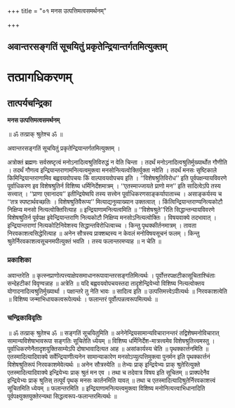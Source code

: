 +++
title = "०१ मनस उत्पत्तिमत्वसमर्थनम्"

+++


## अवान्तरसङ्गतिं सूचयितुं प्रकृतेन्द्रियान्तर्गतमित्युक्तम्

# **तत्प्रागधिकरणम्**

## **तात्पर्यचन्द्रिका**

**मनस उत्पत्तिमत्वसमर्थनम्**

॥ ॐ तत्प्राक् श्रुतेश्च ॐ ॥

अवान्तरसङ्गतिं सूचयितुं प्रकृतेन्द्रियान्तर्गतमित्युक्तम् ।

अत्रोक्तं ब्रह्मणः सर्वस्रष्टृत्वं मनोऽनादित्वश्रुतिविरुद्धं न वेति चिन्ता । तदर्थं मनोऽनादित्वश्रुतिर्मुख्यार्थोत गौणीति । तदर्थं गौणत्व इन्द्रियान्तराणामनित्यत्वमुक्त्वा मनसोनित्यत्वोक्तिर्युक्ता नवेति । तदर्थं मनसः सृष्टिकाले किमिन्द्रियान्तराणामिव बह्ववयवोपचयः किं वाल्पावयवोपचय इति । ‘‘विशेषश्रुतिविरोध’’ इति पूर्वपक्षन्यायविवरणे पूर्वाधिकरण इव विशेषश्रुतिर्न विशिष्य धर्मिनिर्देशमात्रम् । ‘‘एतस्माज्जायते प्राणो मन’’ इति सादित्वेऽपि तस्य सत्त्वात् । ‘‘प्राणा एवानादय’’ इतीन्द्रियेष्वपि तस्य सत्त्वेन पूर्वाधिकरणसाङ्कर्यापाताच्च । असाङ्कर्यस्य च ‘‘तत्र स्पष्टार्थवच्छतिः । विशेषश्रुतिवैरूप्य’’ मित्याद्यनुव्याख्यान उक्तत्वात् । किंत्विन्द्रियान्तराण्यनित्यकोटौ निक्षिप्य मनसो नित्यत्वोक्तिरित्याह ॥ इन्द्रियाणामनित्यत्वमिति ॥ ‘‘विशेषश्रुते’’रिति सिद्धान्तन्यायविवरणे विशेषश्रुतिर्न पूर्वपक्ष इवेन्द्रियान्तराणि नित्यकोटौ निक्षिप्य मनसोऽनित्यत्वोक्तिः । विषयवाक्ये तदभावात् । इन्द्रियान्तराणां नित्यकोटिनिवेशस्य सिद्धान्तविरोधित्वाच्च । किन्तु पृथक्कीर्तनमात्रम् । तावता निरवकाशत्वसिद्धेरित्याह ॥ अनेन सौत्रस्य प्राक्शब्दस्य न केवलं मनोविषयसूचनं फलम् । किन्तु श्रुतेर्निरवकाशत्वसूचनमपीत्युक्तं भवति । तस्य फलान्तरमप्याह ॥ न चेति ॥

### **प्रकाशिका**

अवान्तरेति ॥ कृत्स्नप्राणोत्पत्त्याक्षेपसमाधानरूपावान्तरसङ्गतिमित्यर्थः । पूर्वोत्तरपक्षटीकासूचिताश्चिंताः सन्देहटीकां विवृण्वन्नाह ॥ अत्रेति ॥ यदि बह्ववयवोपचयस्तदा तादृशेन्द्रियेभ्यो विशिष्य नित्यत्वोक्तय योगादनादित्वश्रुतिर्मुख्यार्था । पक्षान्तरे तु नेति भावः ॥ सादित्व इति ॥ उत्पत्तिमत्त्वेऽपीत्यर्थः ॥ निरवकाशत्वेति ॥ विशिष्य जन्माभिधायकत्वरूपेत्यर्थः । फलान्तरं पूर्वोत्पन्नत्वरूपमित्यर्थः ॥

### **चन्द्रिकाविवृतिः**

॥ ॐ तत्प्राक् श्रुतेश्च ॐ ॥ सङ्गतिं सूचयितुमिति ॥ अनेनेन्द्रियसामान्यविचारानन्तरं तद्विशेषमनोविचारात् सामान्यविशेषाभावरूपा सङ्गतिः सूचितेति ध्येयम् ॥ विशिष्य धर्मिनिर्देश-मात्रत्त्वमेव विशेषश्रुतित्त्वमस्तु । पूर्वाधिकरणेनैतादृशयुक्तिसाम्येऽपि दोषाभावादित्यत आह ॥ असांकार्यस्य चेति ॥ पृथक्कार्त्तनमिति ॥ एतस्मादित्यादिवाक्ये सर्वेन्द्रियाणीत्यनेन सामान्याकारेण मनसोऽप्युत्पत्तिमुक्त्वा पुनर्मन इति पृथक्कार्त्तनं विशेषश्रुतिरूपं निरवकाशमेवेत्यर्थः ॥ अनेन सौत्रस्येति ॥ तेभ्यः प्राक् इन्द्रियेभ्यः प्राक् श्रुतेरित्युक्ते एतस्मादित्यादिवाक्ये इन्द्रियेभ्यः प्राक् श्रुतं मन एव । तथा च तदेवात्र विषय इति सूचितम् ॥ प्राक्पदेनैव इन्द्रियेभ्यः प्राक् श्रुतिस् तत्पूर्वं पृथक् मनसः कार्तनमिति यावत् ॥ तथा च एतस्मादित्यादिश्रुतेर्निरवकाशत्त्वं सूचितमिति ध्येयम् ॥ फलान्तरमिति ॥ इन्द्रियाणामनित्यत्त्वमुक्त्वा विशिष्य मनोनित्यत्त्वाभिधानादिति पूर्वपक्ष्युक्तयुक्तेरन्यथा सिद्धत्वरूप-फलान्तरमित्यर्थः ॥

